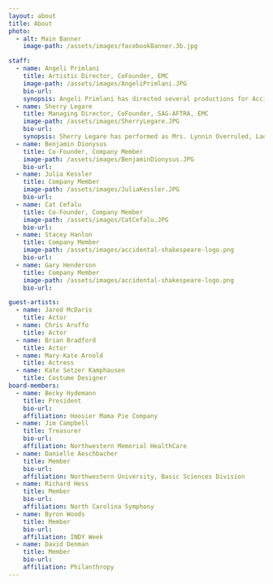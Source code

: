 ```yaml
---
layout: about
title: About
photo:
  - alt: Main Banner
    image-path: /assets/images/facebookBanner.3b.jpg

staff:
  - name: Angeli Primlani
    title: Artistic Director, CoFounder, EMC
    image-path: /assets/images/AngeliPrimlani.JPG
    bio-url:
    synopsis: Angeli Primlani has directed several productions for Accidental Shakespeare, such as The Tempest, Overruled and Macbeth. Angeli has worked in regional theaters in the Southeast and in the Czech Republic.  She's also an accomplished writer and a playwright, whose work has been performed in Chicago by Rasaka and Otherworld Theater Company. She received the 3 Arts Ragdale Fellowship in Theater Arts in 2010. Angeli holds a BA in Theatre and English from the University of North Carolina at Chapel Hill anda Masters in Journalism from Northwestern.
  - name: Sherry Legare
    title: Managing Director, CoFounder, SAG-AFTRA, EMC 
    image-path: /assets/images/SherryLegare.JPG
    bio-url:
    synopsis: Sherry Legare has performed as Mrs. Lynnin Overruled, Lady M in Macbeth and Anna in Boston Marriage. Sherry has also performed for Artemisia,Artists’ Ensemble, Halcyon,Two Pence, Muse of Fire,Red Tape, and Spectralia theatres.  Training credits include the Gately-Poole Conservatory, Shakespeare & Company, the Acting Tank, Artistic Home  and Actor’s Movement Studio. Sherry holds a BA in Theatre from the University of Colorado at Boulder.
  - name: Benjamin Dionysus
    title: Co-Founder, Company Member
    image-path: /assets/images/BenjaminDionysus.JPG
    bio-url:
  - name: Julia Kessler
    title: Company Member
    image-path: /assets/images/JuliaKessler.JPG
    bio-url:
  - name: Cat Cefalu
    title: Co-Founder, Company Member
    image-path: /assets/images/CatCefalu.JPG
    bio-url:
  - name: Stacey Hanlon
    title: Company Member
    image-path: /assets/images/accidental-shakespeare-logo.png
    bio-url:
  - name: Gary Henderson
    title: Company Member
    image-path: /assets/images/accidental-shakespeare-logo.png
    bio-url:

guest-artists: 
  - name: Jared McDaris
    title: Actor
  - name: Chris Aruffo
    title: Actor
  - name: Brian Bradford
    title: Actor
  - name: Mary-Kate Arnold
    title: Actress
  - name: Kate Setzer Kamphausen
    title: Costume Designer
board-members:
  - name: Becky Hydemann
    title: President
    bio-url:
    affiliation: Hoosier Mama Pie Company
  - name: Jim Campbell
    title: Treasurer
    bio-url:
    affiliation: Northwestern Memorial HealthCare
  - name: Danielle Aeschbacher
    title: Member
    bio-url:
    affiliation: Northwestern University, Basic Sciences Division
  - name: Richard Hess
    title: Member
    bio-url:
    affiliation: North Carolina Symphony
  - name: Byron Woods
    title: Member
    bio-url:
    affiliation: INDY Week
  - name: David Denman
    title: Member
    bio-url:
    affiliation: Philanthropy
---
```



